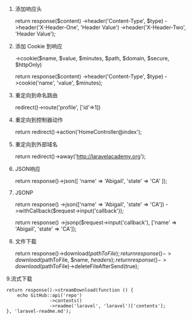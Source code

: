 1. 添加响应头

    return response($content)
        ->header('Content-Type', $type)
        ->header('X-Header-One', 'Header Value')
        ->header('X-Header-Two', 'Header Value');
        
2. 添加 Cookie 到响应

    ->cookie($name, $value, $minutes, $path, $domain, $secure, $httpOnly)

    return response($content)
        ->header('Content-Type', $type)
        ->cookie('name', 'value', $minutes);
     
        
3. 重定向到命名路由


    redirect()->route('profile', ['id'=>1])
    
    
4. 重定向到控制器动作   
    
    
    return redirect()->action('HomeController@index');
    
    
5. 重定向到外部域名

    
    return redirect()->away('http://laravelacademy.org');
    
    
6. JSON响应


    return response()->json([
            'name' => 'Abigail', 
            'state' => 'CA'
    ]);

7.  JSONP 


    return response()
            ->json(['name' => 'Abigail', 'state' => 'CA'])
            ->withCallback($request->input('callback'));
            
    return response()
            ->jsonp($request->input('callback'), ['name' => 'Abigail', 'state' => 'CA']);
            
            
            
8. 文件下载

    
    return response()->download($pathToFile);
    return response()->download($pathToFile, $name, $headers);
    return response()->download($pathToFile)->deleteFileAfterSend(true);
    
    
9.流式下载
    
    
    return response()->streamDownload(function () {
        echo GitHub::api('repo')
                    ->contents()
                    ->readme('laravel', 'laravel')['contents'];
    }, 'laravel-readme.md');